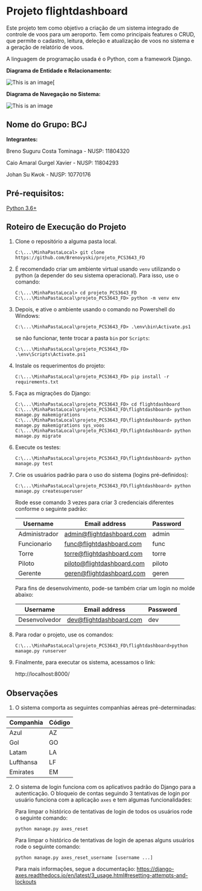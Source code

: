 # Projeto flightdashboard

Este projeto tem como objetivo a criação de um sistema integrado de controle de voos para um aeroporto. Tem como principais features o CRUD, que permite o cadastro, leitura, deleção e atualização de voos no sistema e a geração de relatório de voos. 

A linguagem de programação usada é o Python, com a framework Django.

**Diagrama de Entidade e Relacionamento:**

![This is an image](https://i.imgur.com/kcgnGWB.png)[

**Diagrama de Navegação no Sistema:**

![This is an image](https://i.imgur.com/UH5zzUy.png)

## Nome do Grupo: BCJ

**Integrantes:** 

Breno Suguru Costa Tominaga - NUSP: 11804320

Caio Amaral Gurgel Xavier - NUSP: 11804293

Johan Su Kwok - NUSP: 10770176

## Pré-requisitos:
[Python 3.6+](https://www.python.org/downloads/)


## Roteiro de Execução do Projeto

1. Clone o repositório a alguma pasta local.

    ```
    C:\...\MinhaPastaLocal> git clone https://github.com/Brenovyski/projeto_PCS3643_FD
    ```

2. É recomendado criar um ambiente virtual usando `venv` utilizando o python (a depender do seu sistema operacional). Para isso, use o comando:

    ```
    C:\...\MinhaPastaLocal> cd projeto_PCS3643_FD
    C:\...\MinhaPastaLocal\projeto_PCS3643_FD> python -m venv env
    ```

3. Depois, e ative o ambiente usando o comando no Powershell do Windows:

    ```
    C:\...\MinhaPastaLocal\projeto_PCS3643_FD> .\env\bin\Activate.ps1
    ```
    se não funcionar, tente trocar a pasta `bin` por `Scripts`:
    ```
    C:\...\MinhaPastaLocal\projeto_PCS3643_FD> .\env\Scripts\Activate.ps1
    ```

4. Instale os requerimentos do projeto:

    ```
    C:\...\MinhaPastaLocal\projeto_PCS3643_FD> pip install -r requirements.txt
    ```

5. Faça as migrações do Django:

    ```
    C:\...\MinhaPastaLocal\projeto_PCS3643_FD> cd flightdashboard
    C:\...\MinhaPastaLocal\projeto_PCS3643_FD\flightdashboard> python manage.py makemigrations
    C:\...\MinhaPastaLocal\projeto_PCS3643_FD\flightdashboard> python manage.py makemigrations sys_voos
    C:\...\MinhaPastaLocal\projeto_PCS3643_FD\flightdashboard> python manage.py migrate
    ```
6. Execute os testes:

    ```
    C:\...\MinhaPastaLocal\projeto_PCS3643_FD\flightdashboard> python manage.py test
    ```

7. Crie os usuários padrão para o uso do sistema (logins pré-definidos):

    ```
    C:\...\MinhaPastaLocal\projeto_PCS3643_FD\flightdashboard> python manage.py createsuperuser
    ```

    Rode esse comando 3 vezes para criar 3 credenciais diferentes conforme o seguinte padrão:

    | Username      | Email address              | Password    |
    |---------------|----------------------------|-------------|
    | Administrador | admin@flightdashboard.com  | admin       |
    | Funcionario   | func@flightdashboard.com   | func        |
    | Torre         | torre@flightdashboard.com  | torre       |
    | Piloto        | piloto@flightdashboard.com | piloto      |
    | Gerente       | geren@flightdashboard.com  | geren       |

   Para fins de desenvolvimento, pode-se também criar um login no molde abaixo:

    | Username      | Email address             | Password    |
    |---------------|---------------------------|-------------|
    | Desenvolvedor | dev@flightdashboard.com   | dev         | 
    

8. Para rodar o projeto, use os comandos:

    ```
    C:\...\MinhaPastaLocal\projeto_PCS3643_FD\flightdashboard>python manage.py runserver
    ```


9. Finalmente, para executar os sistema, acessamos o link:

    http://localhost:8000/



## Observações

1. O sistema comporta as seguintes companhias aéreas pré-determinadas:

| Companhia | Código | 
|-----------|--------|
| Azul      | AZ     |
| Gol       | GO     |
| Latam     | LA     |
| Lufthansa | LF     |
| Emirates  | EM     |

2. O sistema de login funciona com os aplicativos padrão do Django para a autenticação.
   O bloqueio de contas seguindo 3 tentativas de login por usuário funciona com a aplicação `axes` e tem algumas funcionalidades:

   Para limpar o histórico de tentativas de login de todos os usuários rode o seguinte comando:
   ```
   python manage.py axes_reset
   ```

   Para limpar o histórico de tentativas de login de apenas alguns usuários rode o seguinte comando:
   ```
   python manage.py axes_reset_username [username ...]
   ```

   Para mais informações, segue a documentação: <https://django-axes.readthedocs.io/en/latest/3_usage.html#resetting-attempts-and-lockouts>


